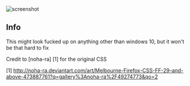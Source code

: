 ![screenshot](https://raw.githubusercontent.com/commit-sudoku/firefox-css/master/preview.png)

 Info
-----------

This might look fucked up on anything other than windows 10, but it won't be that hard to fix

Credit to [noha-ra] [1] for the original CSS

[1] http://noha-ra.deviantart.com/art/Melbourne-Firefox-CSS-FF-29-and-above-473887761?q=gallery%3Anoha-ra%2F49274773&qo=2
